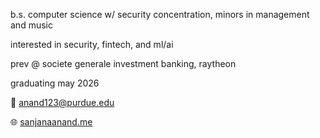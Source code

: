 b.s. computer science w/ security concentration, minors in management and music

interested in security, fintech, and ml/ai

prev @ societe generale investment banking, raytheon

graduating may 2026

📧 anand123@purdue.edu

🌐 [sanjanaanand.me](sanjanaanand.me)
<!---
vijaysanjana/vijaysanjana is a ✨ special ✨ repository because its `README.md` (this file) appears on your GitHub profile.
You can click the Preview link to take a look at your changes.
--->
